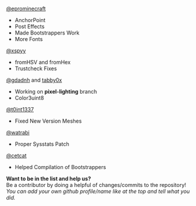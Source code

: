 ﻿[@eprominecraft](https://github.com/eprominecraft)
* AnchorPoint
* Post Effects
* Made Bootstrappers Work
* More Fonts

[@xspyy](https://github.com/xspyy)
* fromHSV and fromHex
* Trustcheck Fixes

[@gdadnh](https://github.com/gdadnh) and [tabby0x](https://github.com/tabby0x)
* Working on **pixel-lighting** branch
* Color3uint8

[@t0int1337](https://github.com/t0int1337)
* Fixed New Version Meshes

[@watrabi](https://github.com/watrabi)
* Proper Sysstats Patch

[@cetcat](https://github.com/cetcat)
* Helped Compilation of Bootstrappers

**Want to be in the list and help us?**<br>
Be a contributor by doing a helpful of changes/commits to the repository!
*You can add your own github profile/name like at the top and tell what you did.*
